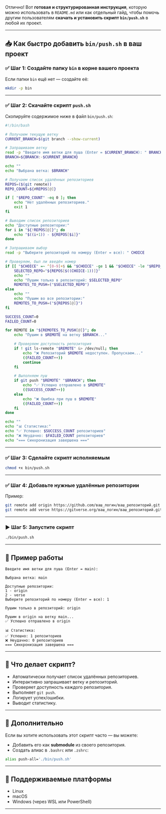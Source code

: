 Отлично! Вот **готовая и структурированная инструкция**, которую можно использовать в `README.md` или как отдельный гайд, чтобы помочь другим пользователям **скачать и установить скрипт `bin/push.sh`** в любой их проект.

---

## 📥 Как быстро добавить `bin/push.sh` в ваш проект

### ✅ Шаг 1: Создайте папку `bin` в корне вашего проекта

Если папки `bin` ещё нет — создайте её:

```bash
mkdir -p bin
```

---

### ✅ Шаг 2: Скачайте скрипт `push.sh`

Скопируйте содержимое ниже в файл `bin/push.sh`:

```bash
#!/bin/bash

# Получаем текущую ветку
CURRENT_BRANCH=$(git branch --show-current)

# Запрашиваем ветку
read -p "Введите имя ветки для пуша (Enter = $CURRENT_BRANCH): " BRANCH
BRANCH=${BRANCH:-$CURRENT_BRANCH}

echo ""
echo "Выбрана ветка: $BRANCH"

# Получаем список удалённых репозиториев
REPOS=($(git remote))
REPO_COUNT=${#REPOS[@]}

if [ "$REPO_COUNT" -eq 0 ]; then
    echo "Нет удалённых репозиториев."
    exit 1
fi

# Выводим список репозиториев
echo "Доступные репозитории:"
for i in "${!REPOS[@]}"; do
    echo "$((i+1)) - ${REPOS[$i]}"
done

# Запрашиваем выбор
read -p "Выберите репозиторий по номеру (Enter = все): " CHOICE

# Проверяем, был ли введён номер
if [[ "$CHOICE" =~ ^[0-9]+$ && "$CHOICE" -ge 1 && "$CHOICE" -le "$REPO_COUNT" ]]; then
    SELECTED_REPO="${REPOS[$((CHOICE-1))]}"
    echo ""
    echo "Пушим только в репозиторий: $SELECTED_REPO"
    REMOTES_TO_PUSH=("$SELECTED_REPO")
else
    echo ""
    echo "Пушим во все репозитории:"
    REMOTES_TO_PUSH=("${REPOS[@]}")
fi

SUCCESS_COUNT=0
FAILED_COUNT=0

for REMOTE in "${REMOTES_TO_PUSH[@]}"; do
    echo "Пушим в $REMOTE на ветку $BRANCH..."

    # Проверяем доступность репозитория
    if ! git ls-remote "$REMOTE" &> /dev/null; then
        echo "❌ Репозиторий $REMOTE недоступен. Пропускаем..."
        ((FAILED_COUNT++))
        continue
    fi

    # Выполняем пуш
    if git push "$REMOTE" "$BRANCH"; then
        echo "✅ Успешно отправлено в $REMOTE"
        ((SUCCESS_COUNT++))
    else
        echo "❌ Ошибка при пуш в $REMOTE"
        ((FAILED_COUNT++))
    fi
done

echo ""
echo "📊 Статистика:"
echo "✅ Успешно: $SUCCESS_COUNT репозиториев"
echo "❌ Неудачно: $FAILED_COUNT репозиториев"
echo "=== Синхронизация завершена ==="
```

---

### ✅ Шаг 3: Сделайте скрипт исполняемым

```bash
chmod +x bin/push.sh
```

---

### ✅ Шаг 4: Добавьте нужные удалённые репозитории

Пример:

```bash
git remote add origin https://github.com/ваш_логин/ваш_репозиторий.git
git remote add verse https://gitverse.org/ваш_логин/ваш_репозиторий.git
```

---

### ▶️ Шаг 5: Запустите скрипт

```bash
./bin/push.sh
```

---

## 🧪 Пример работы

```
Введите имя ветки для пуша (Enter = main): 

Выбрана ветка: main

Доступные репозитории:
1 - origin
2 - verse
Выберите репозиторий по номеру (Enter = все): 1

Пушим только в репозиторий: origin

Пушим в origin на ветку main...
✅ Успешно отправлено в origin

📊 Статистика:
✅ Успешно: 1 репозиториев
❌ Неудачно: 0 репозиториев
=== Синхронизация завершена ===
```

---

## 🧩 Что делает скрипт?

- Автоматически получает список удалённых репозиториев.
- Интерактивно запрашивает ветку и репозиторий.
- Проверяет доступность каждого репозитория.
- Выполняет `git push`.
- Логирует успех/ошибки.
- Выводит статистику.

---

## 🧾 Дополнительно

Если вы хотите использовать этот скрипт часто — вы можете:

- Добавить его как **submodule** из своего репозитория.
- Создать алиас в `.bashrc` или `.zshrc`:

```bash
alias push-all='./bin/push.sh'
```

---

## 🧼 Поддерживаемые платформы

- Linux
- macOS
- Windows (через WSL или PowerShell)

---

